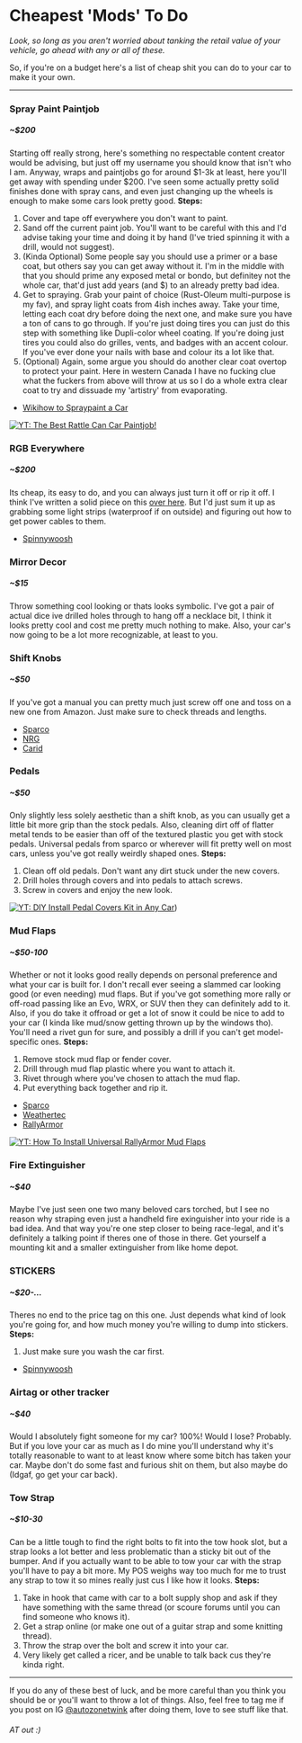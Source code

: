 # Cheapest 'Mods' To Do
*Look, so long as you aren't worried about tanking the retail value of your vehicle, go ahead with any or all of these.*

So, if you're on a budget here's a list of cheap shit you can do to your car to make it your own.

---

### Spray Paint Paintjob
##### *~$200*
Starting off really strong, here's something no respectable content creator would be advising, but just off my username you should know that isn't who I am. Anyway, wraps and paintjobs go for around $1-3k at least, here you'll get away with spending under $200. I've seen some actually pretty solid finishes done with spray cans, and even just changing up the wheels is enough to make some cars look pretty good. 
**Steps:**
1. Cover and tape off everywhere you don't want to paint.
2. Sand off the current paint job. You'll want to be careful with this and I'd advise taking your time and doing it by hand (I've tried spinning it with a drill, would not suggest).
3. (Kinda Optional) Some people say you should use a primer or a base coat, but others say you can get away without it. I'm in the middle with that you should prime any exposed metal or bondo, but definitey not the whole car, that'd just add years (and $) to an already pretty bad idea.
4. Get to spraying. Grab your paint of choice (Rust-Oleum multi-purpose is my fav), and spray light coats from 4ish inches away. Take your time, letting each coat dry before doing the next one, and make sure you have a ton of cans to go through. If you're just doing tires you can just do this step with something like Dupli-color wheel coating. If you're doing just tires you could also do grilles, vents, and badges with an accent colour. If you've ever done your nails with base and colour its a lot like that.
5. (Optional) Again, some argue you should do another clear coat overtop to protect your paint. Here in western Canada I have no fucking clue what the fuckers from above will throw at us so I do a whole extra clear coat to try and dissuade my 'artistry' from evaporating.
- [Wikihow to Spraypaint a Car](https://www.wikihow.com/Paint-a-Car-with-a-Spray-Can)

[![YT: The Best Rattle Can Car Paintjob!](http://img.youtube.com/vi/tDnecjnpYMU/0.jpg)](http://www.youtube.com/watch?v=tDnecjnpYMU/0)



### RGB Everywhere
##### *~$200*
Its cheap, its easy to do, and you can always just turn it off or rip it off. I think I've written a solid piece on this [over here](https://github.com/AutozoneTwink/How-and-Should-you-Install-RGB). But I'd just sum it up as grabbing some light strips (waterproof if on outside) and figuring out how to get power cables to them.
- [Spinnywoosh](https://spinnywhoosh.com/products/led-underglow-kit?variant=41443586508)


### Mirror Decor
##### *~$15*
Throw something cool looking or thats looks symbolic. I've got a pair of actual dice ive drilled holes through to hang off a necklace bit, I think it looks pretty cool and cost me pretty much nothing to make. Also, your car's now going to be a lot more recognizable, at least to you.


### Shift Knobs
##### *~$50*
If you've got a manual you can pretty much just screw off one and toss on a new one from Amazon. Just make sure to check threads and lengths. 
- [Sparco](https://www.sparcousa.com/shift-knobs)
- [NRG](https://getnrg.com/collections/shift-knobs)
- [Carid](https://www.carid.com/2009-volvo-xc90-shift-knobs/)


### Pedals
##### *~$50*
Only slightly less solely aesthetic than a shift knob, as you can usually get a little bit more grip than the stock pedals. Also, cleaning dirt off of flatter metal tends to be easier than off of the textured plastic you get with stock pedals. Universal pedals from sparco or wherever will fit pretty well on most cars, unless you've got really weirdly shaped ones. 
**Steps:**
1. Clean off old pedals. Don't want any dirt stuck under the new covers.
2. Drill holes through covers and into pedals to attach screws. 
3. Screw in covers and enjoy the new look.

[![YT: DIY Install Pedal Covers Kit in Any Car](http://img.youtube.com/vi/l1Jto4W0TTA/0.jpg)](http://www.youtube.com/watch?v=l1Jto4W0TTA))


### Mud Flaps
##### *~$50-100*
Whether or not it looks good really depends on personal preference and what your car is built for. I don't recall ever seeing a slammed car looking good (or even needing) mud flaps. But if you've got something more rally or off-road passing like an Evo, WRX, or SUV then they can definitely add to it. Also, if you do take it offroad or get a lot of snow it could be nice to add to your car (I kinda like mud/snow getting thrown up by the windows tho). You'll need a rivet gun for sure, and possibly a drill if you can't get model-specific ones.
**Steps:**
 1. Remove stock mud flap or fender cover.
2. Drill through mud flap plastic where you want to attach it.
3. Rivet through where you've chosen to attach the mud flap.
4. Put everything back together and rip it.
- [Sparco](https://www.sparcousa.com/product/mud-flap)
- [Weathertec](https://www.weathertech.ca/en/mudflap-no-drill-digitalfit/)
- [RallyArmor](http://www.rallyarmor.com/index.php/rally-mud-flaps-c-60)

[![YT: How To Install Universal RallyArmor Mud Flaps](http://img.youtube.com/vi/Hsx8daUTRB4/0.jpg)](http://www.youtube.com/watch?v=Hsx8daUTRB4)

### Fire Extinguisher
##### *~$40*
Maybe I've just seen one two many beloved cars torched, but I see no reason why straping even just a handheld fire exinguisher into your ride is a bad idea. And that way you're one step closer to being race-legal, and it's definitely a talking point if theres one of those in there. Get yourself a mounting kit and a smaller extinguisher from like home depot.

### STICKERS
##### *~$20-...*
Theres no end to the price tag on this one. Just depends what kind of look you're going for, and how much money you're willing to dump into stickers. 
**Steps:**
1. Just make sure you wash the car first.
- [Spinnywoosh](https://spinnywhoosh.com/collections/car-vinyl-decals)


### Airtag or other tracker
##### *~$40*
Would I absolutely fight someone for my car? 100%! Would I lose? Probably. But if you love your car as much as I do mine you'll understand why it's totally reasonable to want to at least know where some bitch has taken your car. Maybe don't do some fast and furious shit on them, but also maybe do (Idgaf, go get your car back).


### Tow Strap
##### *~$10-30*
Can be a little tough to find the right bolts to fit into the tow hook slot, but a strap looks a lot better and less problematic than a sticky bit out of the bumper. And if you actually want to be able to tow your car with the strap you'll have to pay a bit more. My POS weighs way too much for me to trust any strap to tow it so mines really just cus I like how it looks.
**Steps:**
1. Take in hook that came with car to a bolt supply shop and ask if they have something with the same thread (or scoure forums until you can find someone who knows it).
2. Get a strap online (or make one out of a guitar strap and some knitting thread).
3. Throw the strap over the bolt and screw it into your car.
4. Very likely get called a ricer, and be unable to talk back cus they're kinda right.

---
If you do any of these best of luck, and be more careful than you think you should be or you'll want to throw a lot of things. Also, feel free to tag me if you post on IG [@autozonetwink](https://www.instagram.com/autozonetwink/) after doing them, love to see stuff like that.


###### AT out :)
